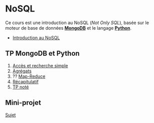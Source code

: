 # NoSQL

Ce cours est une introduction au NoSQL (*Not Only SQL*), basée sur le moteur de base de données [**MongoDB**]() et le langage [**Python**]().

- [Introduction au NoSQL](https://fxjollois.github.io/cours-2019-2020/stid-2afi--nosql/introduction-nosql.html)

## TP MongoDB et Python

1. [Accès et recherche simple](tp1-acces-et-recherche.ipynb)
1. [Agrégats](tp2-agregats.ipynb)
1. ?? [Map-Reduce]()
1. [Récapitulatif]()
1. [TP noté]()

## Mini-projet

[Sujet]()